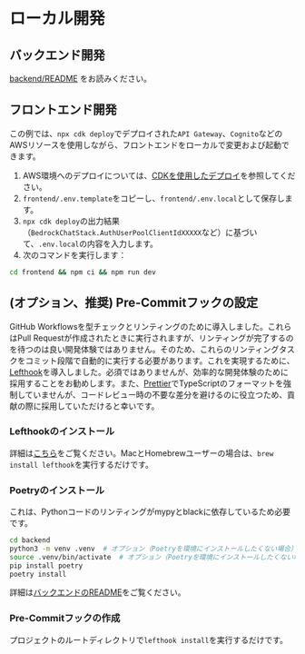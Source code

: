# ローカル開発

## バックエンド開発

[backend/README](../backend/README_de-DE_ja-JP.md) をお読みください。

## フロントエンド開発

この例では、`npx cdk deploy`でデプロイされた`API Gateway`、`Cognito`などのAWSリソースを使用しながら、フロントエンドをローカルで変更および起動できます。

1. AWS環境へのデプロイについては、[CDKを使用したデプロイ](../README.md#deploy-using-cdk)を参照してください。
2. `frontend/.env.template`をコピーし、`frontend/.env.local`として保存します。
3. `npx cdk deploy`の出力結果（`BedrockChatStack.AuthUserPoolClientIdXXXXX`など）に基づいて、`.env.local`の内容を入力します。
4. 次のコマンドを実行します：

```zsh
cd frontend && npm ci && npm run dev
```

## (オプション、推奨) Pre-Commitフックの設定

GitHub Workflowsを型チェックとリンティングのために導入しました。これらはPull Requestが作成されたときに実行されますが、リンティングが完了するのを待つのは良い開発体験ではありません。そのため、これらのリンティングタスクをコミット段階で自動的に実行する必要があります。これを実現するために、[Lefthook](https://github.com/evilmartians/lefthook?tab=readme-ov-file#install)を導入しました。必須ではありませんが、効率的な開発体験のために採用することをお勧めします。また、[Prettier](https://prettier.io/)でTypeScriptのフォーマットを強制していませんが、コードレビュー時の不要な差分を避けるのに役立つため、貢献の際に採用していただけると幸いです。

### Lefthookのインストール

詳細は[こちら](https://github.com/evilmartians/lefthook#install)をご覧ください。MacとHomebrewユーザーの場合は、`brew install lefthook`を実行するだけです。

### Poetryのインストール

これは、Pythonコードのリンティングがmypyとblackに依存しているため必要です。

```sh
cd backend
python3 -m venv .venv  # オプション（Poetryを環境にインストールしたくない場合）
source .venv/bin/activate  # オプション（Poetryを環境にインストールしたくない場合）
pip install poetry
poetry install
```

詳細は[バックエンドのREADME](../backend/README_de-DE_ja-JP.md)をご覧ください。

### Pre-Commitフックの作成

プロジェクトのルートディレクトリで`lefthook install`を実行するだけです。